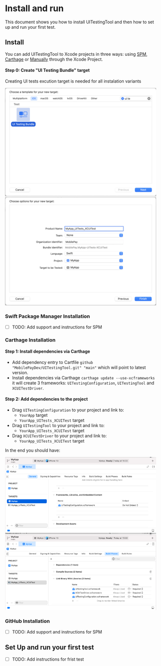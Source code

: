
# Install and run

This document shows you how to install UITestingTool and then how to set up and run your first
test.

## Install

You can add UITestingTool to Xcode projects in three ways: using [SPM](#swift-package-manager-installation), [Carthage](#carthage-installation) or [Manually](#github-installation) through the Xcode Project.

#### Step 0: Create "UI Testing Bundle" target

Creating UI tests excution target is needed for all instalation variants

<img src="images/template_ui_testing_bundle.png" width="500">

<img src="images/new_target_for_xcuitest.png" width="500">

### Swift Package Manager Installation

- [ ] TODO: Add support and instructions for SPM

### Carthage Installation

#### Step 1: Install dependencies via Carthage

- Add dependency entry to Cartfile `github "MobilePayDev/UITestingTool.git" "main"` which will point to latest version.
- Install dependencies via Carthage `carthage update --use-xcframeworks` it will create 3 frameworks: `UITestingConfiguration`, `UITestingTool` and `XCUITestDriver`.

#### Step 2: Add dependencies to the project

- Drag `UITestingConfiguration` to your project and link to:
    - `YourApp` target
    - `YourApp_UITests_XCUITest` target
- Drag `UITestingTool` to your project and link to:
    - `YourApp_UITests_XCUITest` target
- Drag `XCUITestDriver` to your project and link to:
    - `YourApp_UITests_XCUITest` target
    
In the end you should have:

<img src="images/app_target_dependencies.png" width="500">

<img src="images/xcuitest_target_dependencies.png" width="500">

### GitHub Installation

- [ ] TODO: Add support and instructions for SPM

## Set Up and run your first test

- [ ] TODO: Add instructions for frist test
